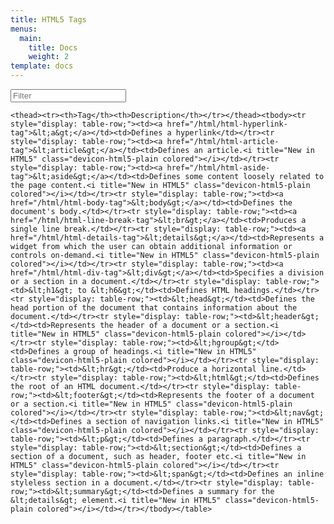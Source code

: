 ```yaml
---
title: HTML5 Tags
menus:
  main:
    title: Docs
    weight: 2
template: docs
---
```

<input type="search" class="light-table-filter" data-table="order-table" placeholder="Filter">

<table class="order-table table">
    
    
    
    <thead><tr><th>Tag</th><th>Description</th></tr></thead><tbody><tr style="display: table-row;"><td><a href="/html/html-hyperlink-tag">&lt;a&gt;</a></td><td>Defines a hyperlink</td></tr><tr style="display: table-row;"><td><a href="/html/html-article-tag">&lt;article&gt;</a></td><td>Defines an article.<i title="New in HTML5" class="devicon-html5-plain colored"></i></td></tr><tr style="display: table-row;"><td><a href="/html/html-aside-tag">&lt;aside&gt;</a></td><td>Defines some content loosely related to the page content.<i title="New in HTML5" class="devicon-html5-plain colored"></i></td></tr><tr style="display: table-row;"><td><a href="/html/html-body-tag">&lt;body&gt;</a></td><td>Defines the document's body.</td></tr><tr style="display: table-row;"><td><a href="/html/html-line-break-tag">&lt;br&gt;</a></td><td>Produces a single line break.</td></tr><tr style="display: table-row;"><td><a href="/html/html-details-tag">&lt;details&gt;</a></td><td>Represents a widget from which the user can obtain additional information or controls on-demand.<i title="New in HTML5" class="devicon-html5-plain colored"></i></td></tr><tr style="display: table-row;"><td><a href="/html/html-div-tag">&lt;div&gt;</a></td><td>Specifies a division or a section in a document.</td></tr><tr style="display: table-row;"><td>&lt;h1&gt; to &lt;h6&gt;</td><td>Defines HTML headings.</td></tr><tr style="display: table-row;"><td>&lt;head&gt;</td><td>Defines the head portion of the document that contains information about the document.</td></tr><tr style="display: table-row;"><td>&lt;header&gt;</td><td>Represents the header of a document or a section.<i title="New in HTML5" class="devicon-html5-plain colored"></i></td></tr><tr style="display: table-row;"><td>&lt;hgroup&gt;</td><td>Defines a group of headings.<i title="New in HTML5" class="devicon-html5-plain colored"></i></td></tr><tr style="display: table-row;"><td>&lt;hr&gt;</td><td>Produce a horizontal line.</td></tr><tr style="display: table-row;"><td>&lt;html&gt;</td><td>Defines the root of an HTML document.</td></tr><tr style="display: table-row;"><td>&lt;footer&gt;</td><td>Represents the footer of a document or a section.<i title="New in HTML5" class="devicon-html5-plain colored"></i></td></tr><tr style="display: table-row;"><td>&lt;nav&gt;</td><td>Defines a section of navigation links.<i title="New in HTML5" class="devicon-html5-plain colored"></i></td></tr><tr style="display: table-row;"><td>&lt;p&gt;</td><td>Defines a paragraph.</td></tr><tr style="display: table-row;"><td>&lt;section&gt;</td><td>Defines a section of a document, such as header, footer etc.<i title="New in HTML5" class="devicon-html5-plain colored"></i></td></tr><tr style="display: table-row;"><td>&lt;span&gt;</td><td>Defines an inline styleless section in a document.</td></tr><tr style="display: table-row;"><td>&lt;summary&gt;</td><td>Defines a summary for the &lt;details&gt; element.<i title="New in HTML5" class="devicon-html5-plain colored"></i></td></tr></tbody></table>
